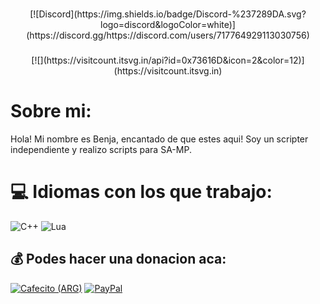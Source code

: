 ###

<div align="center">
[![Discord](https://img.shields.io/badge/Discord-%237289DA.svg?logo=discord&logoColor=white)](https://discord.gg/https://discord.com/users/717764929113030756) 
</div>

###

<div align="center">
[![](https://visitcount.itsvg.in/api?id=0x73616D&icon=2&color=12)](https://visitcount.itsvg.in)
</div>

# Sobre mi:
Hola! Mi nombre es Benja, encantado de que estes aqui!
Soy un scripter independiente y realizo scripts para SA-MP.

# 💻 Idiomas con los que trabajo:
![C++](https://img.shields.io/badge/c++-%2300599C.svg?style=for-the-badge&logo=c%2B%2B&logoColor=white) ![Lua](https://img.shields.io/badge/lua-%232C2D72.svg?style=for-the-badge&logo=lua&logoColor=white)


  ## 💰 Podes hacer una donacion aca:
  [![Cafecito (ARG)](https://img.shields.io/badge/Buy%20Me%20a%20Coffee-ffdd00?style=for-the-badge&logo=buy-me-a-coffee&logoColor=black)](https://cafecito.app/0x73616d) [![PayPal](https://img.shields.io/badge/PayPal-00457C?style=for-the-badge&logo=paypal&logoColor=white)](https://paypal.me/https://paypal.me/0x73616D) 
